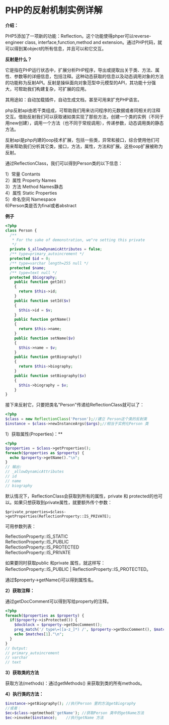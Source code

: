 # PHP的反射机制实例详解


**介绍：**

PHP5添加了一项新的功能：Reflection。这个功能使得phper可以reverse-engineer class, interface,function,method and extension。通过PHP代码，就可以得到某object的所有信息，并且可以和它交互。

**反射是什么？**

它是指在PHP运行状态中，扩展分析PHP程序，导出或提取出关于类、方法、属性、参数等的详细信息，包括注释。这种动态获取的信息以及动态调用对象的方法的功能称为反射API。反射是操纵面向对象范型中元模型的API，其功能十分强大，可帮助我们构建复杂，可扩展的应用。

其用途如：自动加载插件，自动生成文档，甚至可用来扩充PHP语言。

php反射api由若干类组成，可帮助我们用来访问程序的元数据或者同相关的注释交互。借助反射我们可以获取诸如类实现了那些方法，创建一个类的实例（不同于用new创建），调用一个方法（也不同于常规调用），传递参数，动态调用类的静态方法。

反射api是php内建的oop技术扩展，包括一些类，异常和接口，综合使用他们可用来帮助我们分析其它类，接口，方法，属性，方法和扩展。这些oop扩展被称为反射。

通过ReflectionClass，我们可以得到Person类的以下信息：

1）常量 Contants  
2）属性 Property Names  
3）方法 Method Names静态  
4）属性 Static Properties  
5）命名空间 Namespace  
6)Person类是否为final或者abstract

**例子**

```php
<?php
class Person {
  /**
   * For the sake of demonstration, we"re setting this private
   */
  private $_allowDynamicAttributes = false;
  /** type=primary_autoincrement */
  protected $id = 0;
  /** type=varchar length=255 null */
  protected $name;
  /** type=text null */
  protected $biography;
    public function getId()
    {
      return $this->id;
    }
    public function setId($v)
    {
      $this->id = $v;
    }
    public function getName()
    {
      return $this->name;
    }
    public function setName($v)
    {
      $this->name = $v;
    }
    public function getBiography()
    {
      return $this->biography;
    }
    public function setBiography($v)
    {
      $this->biography = $v;
    }
}
```

接下来反射它，只要把类名"Person"传递给ReflectionClass就可以了：

```php
<?php
$class = new ReflectionClass('Person');//建立 Person这个类的反射类
$instance = $class->newInstanceArgs($args);//相当于实例化Person 类

```
1）获取属性(Properties)：**

```php
<?php
$properties = $class->getProperties();
foreach($properties as $property) {
  echo $property->getName()."\n";
}
// 输出:
// _allowDynamicAttributes
// id
// name
// biography

```
默认情况下，ReflectionClass会获取到所有的属性，private 和 protected的也可以。如果只想获取到private属性，就要额外传个参数：

    $private_properties=$class->getProperties(ReflectionProperty::IS_PRIVATE);

可用参数列表：

ReflectionProperty::IS_STATIC  
ReflectionProperty::IS_PUBLIC  
ReflectionProperty::IS_PROTECTED  
ReflectionProperty::IS_PRIVATE

如果要同时获取public 和private 属性，就这样写：ReflectionProperty::IS_PUBLIC | ReflectionProperty::IS_PROTECTED。

通过$property->getName()可以得到属性名。

**2）获取注释：**

通过getDocComment可以得到写给property的注释。

```php
<?php
foreach($properties as $property) {
  if($property->isProtected()) {
    $docblock = $property->getDocComment();
    preg_match('/ type\=([a-z_]*) /', $property->getDocComment(), $matches);
    echo $matches[1]."\n";
  }
}
// Output:
// primary_autoincrement
// varchar
// text

```
**3）获取类的方法**

获取方法(methods)：通过getMethods() 来获取到类的所有methods。

**4）执行类的方法：**
```php
$instance->getBiography(); //执行Person 里的方法getBiography
//或者：
$ec=$class->getmethod('getName'); //获取Person 类中的getName方法
$ec->invoke($instance);    //执行getName 方法
```
